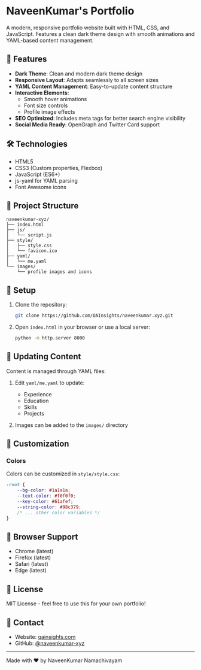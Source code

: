 # NaveenKumar's Portfolio

A modern, responsive portfolio website built with HTML, CSS, and JavaScript. Features a clean dark theme design with smooth animations and YAML-based content management.

## 🌟 Features

- **Dark Theme**: Clean and modern dark theme design
- **Responsive Layout**: Adapts seamlessly to all screen sizes
- **YAML Content Management**: Easy-to-update content structure
- **Interactive Elements**: 
  - Smooth hover animations
  - Font size controls
  - Profile image effects
- **SEO Optimized**: Includes meta tags for better search engine visibility
- **Social Media Ready**: OpenGraph and Twitter Card support

## 🛠️ Technologies

- HTML5
- CSS3 (Custom properties, Flexbox)
- JavaScript (ES6+)
- js-yaml for YAML parsing
- Font Awesome icons

## 📁 Project Structure

```
naveenkumar-xyz/
├── index.html
├── js/
│   └── script.js
├── style/
│   ├── style.css
│   └── favicon.ico
├── yaml/
│   └── me.yaml
└── images/
    └── profile images and icons
```

## 🚀 Setup

1. Clone the repository:
   ```bash
   git clone https://github.com/QAInsights/naveenkumar.xyz.git
   ```

2. Open `index.html` in your browser or use a local server:
   ```bash
   python -m http.server 8000
   ```

## 📝 Updating Content

Content is managed through YAML files:

1. Edit `yaml/me.yaml` to update:
   - Experience
   - Education
   - Skills
   - Projects

2. Images can be added to the `images/` directory

## 🎨 Customization

### Colors
Colors can be customized in `style/style.css`:
```css
:root {
    --bg-color: #1a1a1a;
    --text-color: #f0f0f0;
    --key-color: #61afef;
    --string-color: #98c379;
    /* ... other color variables */
}
```

## 📱 Browser Support

- Chrome (latest)
- Firefox (latest)
- Safari (latest)
- Edge (latest)

## 📄 License

MIT License - feel free to use this for your own portfolio!

## 🤝 Contact

- Website: [qainsights.com](https://qainsights.com)
- GitHub: [@naveenkumar-xyz](https://github.com/naveenkumar-xyz)

---
Made with ❤️ by NaveenKumar Namachivayam